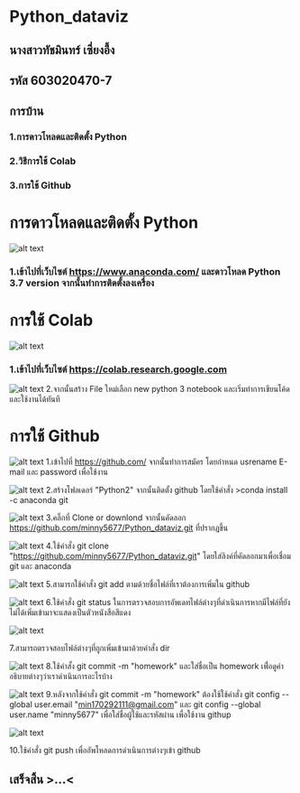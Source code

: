 # Python_dataviz
## นางสาวทัชมินทร์   เซี่ยงอึ้ง
## รหัส 603020470-7
## การบ้าน 
### 1.การดาวโหลดและติดตั้ง Python
### 2.วิธีการใช้ Colab
### 3.การใช้ Github

# การดาวโหลดและติดตั้ง Python
![alt text](dow.PNG)
### 1.เข้าไปที่เว็บไซต์ https://www.anaconda.com/ และดาวโหลด Python 3.7 version จากนั้นทำการติดตั้งลงเครื่อง
# การใช้ Colab
![alt text](col.PNG)
### 1.เข้าไปที่เว็บไซต์ https://colab.research.google.com 
![alt text](coll.PNG)
2.จากนั้นสร้าง File ใหม่เลือก new python 3 notebook และเริ่มทำการเขียนโค้ดและใช้งานได้ทันที
# การใช้ Github
![alt text](sa.PNG)
1.เข้าไปที่ https://github.com/ จากนั้นทำการสมัคร โดยกำหนด usrename E-mail และ password เพื่อใช้งาน

![alt text](a.PNG)
2.สร้างโฟลเดอร์ "Python2" จากนั้นติดตั้ง github โดยใช้คำสั่ง >conda install -c anaconda git

![alt text](bb.PNG)
3.คลิ๊กที่ Clone or downlond จากนั้นคัดลอก https://github.com/minny5677/Python_dataviz.git ที่ปรากฏขึ้น

![alt text](d.PNG)
4.ใช้คำสั่ง git clone "https://github.com/minny5677/Python_dataviz.git" โดยใส่ลิงค์ที่คัดลอกมาเพื่อเชื่อม git และ anaconda

![alt text](add.PNG)
5.สามารถใช้คำสั่ง git add ตามด้วยชื่อไฟล์ที่เราต้องการเพิ่มใน github 

![alt text](sf.PNG)
6.ใช้คำสั่ง git status  ในการตรวจสอบการอัพเดทไฟล์ต่างๆที่ดำเนินการหากมีไฟล์ที่ยังไม่ได้เพิ่มเข้ามาจะแสดงเป็นตัวหนังสือสีแดง 

![alt text](di.PNG)

7.สามารถตรวจสอบไฟล์ต่างๆที่ถูกเพิ่มเข้ามาด้วยคำสั่ง dir

![alt text](co.PNG)
8.ใช้คำสั้ง git commit -m "homework" และใส่ชื่อเป็น homework เพื่่อดูคำอธิบายต่างๆว่าเราดำเนินการอะไรบ้าง

![alt text](na.PNG)
9.หลังจากใช้คำสั่ง git commit -m "homework" ต้องใช้ใช้คำสั่ง  git config --global user.email "min170292111@gmail.com" 
และ git config --global user.name "minny5677" เพื่อใส่ชื่อผู้ใช้และรหัสผ่าน เพื่อใช้งาน githup

![alt text](pu.PNG)

10.ใช้คำสั่ง git push เพื่ออัพโหลดการดำเนินการต่างๆเข้า github


## เสร็จสิ้น >...<